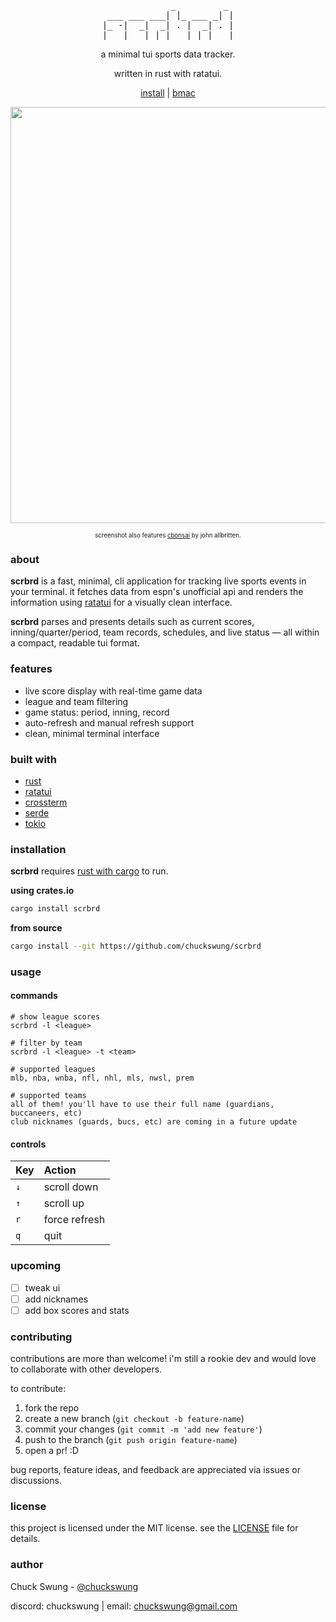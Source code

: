 <div align="center">
<pre>
             _         _ 
 ___ ___ ___| |_ ___ _| |
|_ -|  _|  _| . |  _| . |
|___|___|_| |___|_| |___|
</pre>

a minimal tui sports data tracker.

written in rust with ratatui.

<a href="#installation">install</a> | <a href="https://coff.ee/chuckswung">bmac</a>
<br>

<a href="https://i.imgur.com/v2QoPb5.png" target="_blank">
    <img src="https://i.imgur.com/v2QoPb5.png" width="666">
</a>
<p align="center">
<sup><sub>screenshot also features <a href="https://gitlab.com/jallbrit/cbonsai">cbonsai</a> by john allbritten.</sub></sup>
</p>
</div>

### about

**scrbrd** is a fast, minimal, cli application for tracking live sports events in your terminal. it fetches data from espn's unofficial api and renders the information using [ratatui](https://ratatui.rs/) for a visually clean interface. 

**scrbrd** parses and presents details such as current scores, inning/quarter/period, team records, schedules, and live status — all within a compact, readable tui format.

### features

- live score display with real-time game data
- league and team filtering
- game status: period, inning, record
- auto-refresh and manual refresh support
- clean, minimal terminal interface

### built with

- [rust](https://rust-lang.org/)
- [ratatui](https://ratatui.rs/)
- [crossterm](https://github.com/crossterm-rs/crossterm)
- [serde](https://serde.rs/)
- [tokio](https://tokio.rs/)

### installation

**scrbrd** requires [rust with cargo](https://crates.io/) to run.

**using crates.io**
```bash
cargo install scrbrd
```

**from source**
```bash
cargo install --git https://github.com/chuckswung/scrbrd
```


### usage

#### commands
```
# show league scores
scrbrd -l <league>

# filter by team
scrbrd -l <league> -t <team>

# supported leagues 
mlb, nba, wnba, nfl, nhl, mls, nwsl, prem

# supported teams
all of them! you'll have to use their full name (guardians, buccaneers, etc)
club nicknames (guards, bucs, etc) are coming in a future update
```

#### controls
| Key | Action |
|:----|:-------|
| `↓` | scroll down |
| `↑` | scroll up |
| `r` | force refresh |
| `q` | quit  |

### upcoming

- [ ]  tweak ui
- [ ]  add nicknames
- [ ]  add box scores and stats

### contributing

contributions are more than welcome! i'm still a rookie dev and would love to collaborate with other developers.

to contribute:
1. fork the repo
2. create a new branch (`git checkout -b feature-name`)
3. commit your changes (`git commit -m 'add new feature'`)
4. push to the branch (`git push origin feature-name`)
5. open a pr! :D

bug reports, feature ideas, and feedback are appreciated via issues or discussions. 

### license

this project is licensed under the MIT license. see the <a href="./LICENSE">LICENSE</a> file for details.

### author

Chuck Swung - [@chuckswung](https://github.com/chuckswung)

discord: chuckswung | email: [chuckswung@gmail.com](mailto:chuckswung@gmail.com)